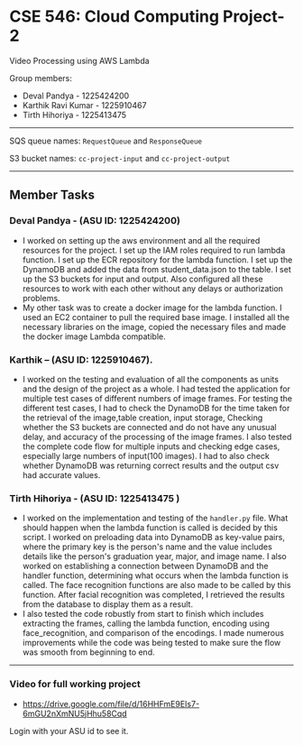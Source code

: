 # CSE 546: Cloud Computing Project-2
Video Processing using AWS Lambda


Group members:
 - Deval Pandya - 1225424200
 - Karthik Ravi Kumar - 1225910467
 - Tirth Hihoriya - 1225413475 
 

<hr>

SQS queue names: `RequestQueue` and `ResponseQueue`

S3 bucket names: `cc-project-input` and `cc-project-output`

<hr>

## Member Tasks
### Deval Pandya - (ASU ID: 1225424200)
 - I worked on setting up the aws environment and all the required resources for the project. I set up the IAM roles required to run lambda function. I set up the ECR repository for the lambda function. I set up the DynamoDB and added the data from student_data.json to the table. I set up the S3 buckets for input and output. Also configured all these resources to work with each other without any delays or authorization problems. 
 - My other task was to create a docker image for the lambda function. I used an EC2 container to pull the required base image. I installed all the necessary libraries on the image, copied the necessary files and made the docker image Lambda compatible. 


### Karthik – (ASU ID: 1225910467).
- I worked on the testing and evaluation of all the components as units and the design of the project as a whole. I had tested the application for multiple test cases of different numbers of image frames. For testing the different test cases, I had to check the DynamoDB for the time taken for the retrieval of the image,table creation, input storage, Checking whether the S3 buckets are connected and do not have any unusual delay, and accuracy of the processing of the image frames. I also tested the complete code flow for multiple inputs and checking edge cases, especially large numbers of input(100 images). I had to also check whether DynamoDB was returning correct results and the output csv had accurate values.



### Tirth Hihoriya  -  (ASU ID: 1225413475 )
- I worked on the implementation and testing of the `handler.py` file. What should happen when the lambda function is called is decided by this script. I worked on preloading data into DynamoDB as key-value pairs, where the primary key is the person's name and the value includes details like the person's graduation year, major, and image name. I also worked on establishing a connection between DynamoDB and the handler function, determining what occurs when the lambda function is called. The face recognition functions are also made to be called by this function. After facial recognition was completed, I retrieved the results from the database to display them as a result.
 - I also tested the code robustly from start to finish which includes extracting the frames, calling the lambda function, encoding using face_recognition, and comparison of the encodings. I made numerous improvements while the code was being tested to make sure the flow was smooth from beginning to end.

 
 <hr>
 
### Video for full working project

- https://drive.google.com/file/d/16HHFmE9EIs7-6mGU2nXmNU5jHhu58Cqd

Login with your ASU id to see it.

